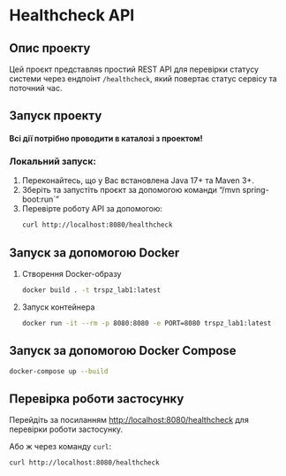 
# Healthcheck API

## Опис проекту
Цей проєкт представляѕ простий REST API для перевірки статусу системи через ендпоінт `/healthcheck`, який повертає статус сервісу та поточний час.

## Запуск проекту

#### Всі дії потрібно проводити в каталозі з проектом!

### Локальний запуск:
1. Переконайтесь, що у Вас встановлена Java 17+ та Maven 3+.
2. Зберіть та запустіть проєкт за допомогою команди “/mvn spring-boot:run`”
3. Перевірте роботу API за допомогою:
   ```bash
   curl http://localhost:8080/healthcheck
   ```

## Запуск за допомогою Docker

1. Створення Docker-образу
    ```bash
    docker build . -t trspz_lab1:latest
    ```

2. Запуск контейнера
    ```bash
    docker run -it --rm -p 8080:8080 -e PORT=8080 trspz_lab1:latest
    ```

## Запуск за допомогою Docker Compose

```bash
docker-compose up --build
```

## Перевірка роботи застосунку

Перейдіть за посиланням
[http://localhost:8080/healthcheck](http://localhost:8080/healthcheck)
для перевірки роботи застосунку.

Або ж через команду `curl`:
```bash
curl http://localhost:8080/healthcheck
```